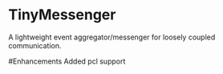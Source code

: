 # TinyMessenger
A lightweight event aggregator/messenger for loosely coupled communication.

#Enhancements
Added pcl support
